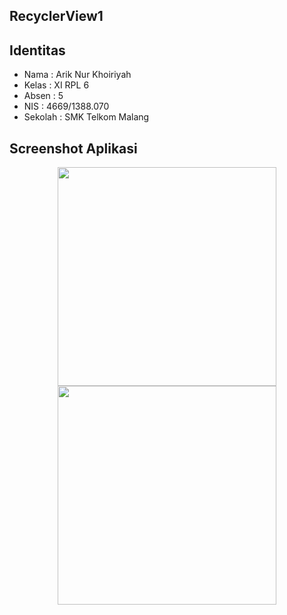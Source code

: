 ## RecyclerView1


## Identitas
* Nama  : Arik Nur Khoiriyah
* Kelas : XI RPL 6
* Absen : 5
* NIS   : 4669/1388.070
* Sekolah : SMK Telkom Malang

## Screenshot Aplikasi
<p align="center">
  <img src="http://i66.tinypic.com/280qjad.jpg" width="350"/><br>
  <img src="http://i68.tinypic.com/35k1qtt.jpg" width="350"/>
</p>
